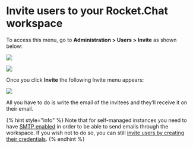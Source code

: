# Invite users to your Rocket.Chat workspace

To access this menu, go to **Administration > Users > Invite** as shown below:

![](<../../../../.gitbook/assets/2021-11-20\_23-29-48 (1) (1) (1) (1) (9).png>)

![](<../../../../.gitbook/assets/2021-11-28\_02-22-24 (1).png>)

Once you click **Invite** the following Invite menu appears:

![](<../../../../.gitbook/assets/2021-11-28\_02-38-09 (1).png>)

All you have to do is write the email of the invitees and they’ll receive it on their email.

{% hint style="info" %}
Note that for self-managed instances you need to have [SMTP enabled](https://docs.rocket.chat/guides/administration/settings/email/setup#set-up-your-credentials) in order to be able to send emails through the workspace. If you wish not to do so, you can still [invite users by creating their credentials](https://docs.rocket.chat/guides/administration/admin-panel/users/add-new-users).
{% endhint %}
